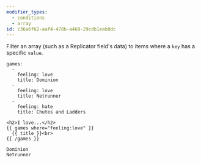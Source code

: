 ```yaml
---
modifier_types:
  - conditions
  - array
id: c36a6f62-aaf4-478b-a469-29cdb1eab8dc
---
```

Filter an array (such as a Replicator field's data) to items where a `key` has a specific `value`.

```.language-yaml
games:
  -
    feeling: love
    title: Dominion
  -
    feeling: love
    title: Netrunner
  -
    feeling: hate
    title: Chutes and Ladders
```

```
<h2>I love...</h2>
{{ games where="feeling:love" }}
  {{ title }}<br>
{{ /games }}
```

```.language-output
Dominion
Netrunner
```
